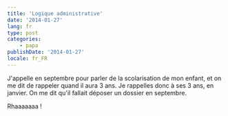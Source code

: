 ```yaml
---
title: 'Logique administrative'
date: '2014-01-27'
lang: fr
type: post
categories:
    - papa
publishDate: '2014-01-27'
locale: fr_FR
---
```


J'appelle en septembre pour parler de la scolarisation de mon enfant, et on me dit de rappeler quand il aura 3 ans. Je rappelles donc à ses 3 ans, en janvier. On me dit qu'il fallait déposer un dossier en septembre.

Rhaaaaaaa !
